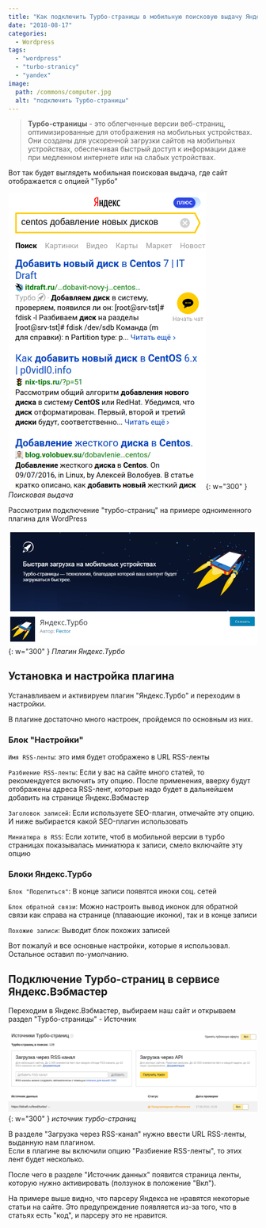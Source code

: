 ```yaml
---
title: "Как подключить Турбо-страницы в мобильную поисковую выдачу Яндекса"
date: "2018-08-17"
categories: 
  - Wordpress
tags: 
  - "wordpress"
  - "turbo-stranicy"
  - "yandex"
image:
  path: /commons/computer.jpg
  alt: "подключить Турбо-страницы"
---
```


> **Турбо-страницы** - это облегченные версии веб-страниц, оптимизированные для отображения на мобильных устройствах. Они созданы для ускоренной загрузки сайтов на мобильных устройствах, обеспечивая быстрый доступ к информации даже при медленном интернете или на слабых устройствах.

Вот так будет выглядеть мобильная поисковая выдача, где сайт отображается с опцией "Турбо"

![](/assets/img/posts/2018/08/17/pic-2018-08-17_16-10-13.png){: w="300" }
_Поисковая выдача_

Рассмотрим подключение "турбо-страниц" на примере одноименного плагина для WordPress

![](/assets/img/posts/2018/08/17/pic-2018-08-17_15-47-11.png){: w="300" }
_Плагин Яндекс.Турбо_

## Установка и настройка плагина

Устанавливаем и активируем плагин "Яндекс.Турбо" и переходим в настройки.

В плагине достаточно много настроек, пройдемся по основным из них.

### Блок "Настройки"

`Имя RSS-ленты`: это имя будет отображено в URL RSS-ленты

`Разбиение RSS-ленты`: Если у вас на сайте много статей, то рекомендуется включить эту опцию. После применения, вверху будут отображены адреса RSS-лент, которые надо будет в дальнейшем добавить на странице Яндекс.Вэбмастер

`Заголовок записей`: Если используете SEO-плагин, отмечайте эту опцию. И ниже выбирается какой SEO-плагин использовать

`Миниатюра в RSS`: Если хотите, чтоб в мобильной версии в турбо страницах показывалась миниатюра к записи, смело включайте эту опцию

### Блоки Яндекс.Турбо

`Блок "Поделиться"`: В конце записи появятся иноки соц. сетей

`Блок обратной связи`: Можно настроить вывод иконок для обратной связи как справа на странице (плавающие иконки), так и в конце записи

`Похожие записи`: Выводит блок похожих записей

Вот пожалуй и все основные настройки, которые я использовал. Остальное оставил по-умолчанию.

## Подключение Турбо-страниц в сервисе Яндекс.Вэбмастер

Переходим в Яндекс.Вэбмастер, выбираем наш сайт и открываем раздел "Турбо-страницы" - Источник

![](/assets/img/posts/2018/08/17/pic-2018-08-17_16-16-32.png){: w="300" }
_источник турбо-страниц_

В разделе "Загрузка через RSS-канал" нужно ввести URL RSS-ленты, выданную нам плагином.  
Если в плагине вы включили опцию "Разбиение RSS-ленты", то этих лент будет несколько.

После чего в разделе "Источник данных" появится страница ленты, которую нужно активировать (ползунок в положение "Вкл").

На примере выше видно, что парсеру Яндекса не нравятся некоторые статьи на сайте. Это предупреждение появляется из-за того, что в статьях есть "код", и парсеру это не нравится.